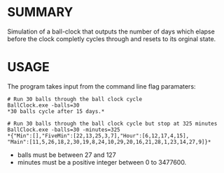 SUMMARY
=======

Simulation of a ball-clock that outputs the number of
days which elapse before the clock completly cycles through and resets to its orginal state.

USAGE
=================
The program takes input from the command line flag paramaters:

	# Run 30 balls through the ball clock cycle
	BallClock.exe -balls=30
	*30 balls cycle after 15 days.*
	
	# Run 30 balls through the ball clock cycle but stop at 325 minutes
	BallClock.exe -balls=30 -minutes=325
	*{"Min":[],"FiveMin":[22,13,25,3,7],"Hour":[6,12,17,4,15],
	"Main":[11,5,26,18,2,30,19,8,24,10,29,20,16,21,28,1,23,14,27,9]}*
	
- balls must be between 27 and 127
- minutes must be a positive integer between 0 to 3477600.
